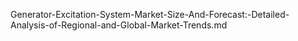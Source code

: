 Generator-Excitation-System-Market-Size-And-Forecast:-Detailed-Analysis-of-Regional-and-Global-Market-Trends.md
